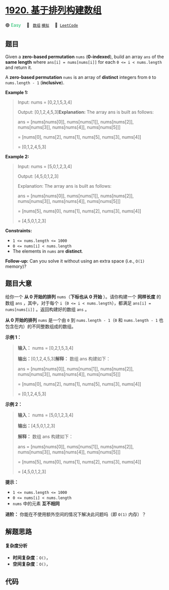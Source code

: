# [1920. 基于排列构建数组](https://leetcode.com/problems/build-array-from-permutation)

🟢 <font color=#15bd66>Easy</font>&emsp; 🔖&ensp; [`数组`](/tag/array.md) [`模拟`](/tag/simulation.md)&emsp; 🔗&ensp;[`LeetCode`](https://leetcode.com/problems/build-array-from-permutation)

## 题目

Given a **zero-based permutation** `nums` (**0-indexed**), build an array
`ans` of the **same length** where `ans[i] = nums[nums[i]]` for each `0 <= i <
nums.length` and return it.

A **zero-based permutation** `nums` is an array of **distinct** integers from
`0` to `nums.length - 1` (**inclusive**).



**Example 1:**

> Input: nums = [0,2,1,5,3,4]
> 
> Output: [0,1,2,4,5,3]**Explanation:** The array ans is built as follows: 
> 
> ans = [nums[nums[0]], nums[nums[1]], nums[nums[2]], nums[nums[3]], nums[nums[4]], nums[nums[5]]]
> 
> > 
> = [nums[0], nums[2], nums[1], nums[5], nums[3], nums[4]]
> 
> > 
> = [0,1,2,4,5,3]

**Example 2:**

> Input: nums = [5,0,1,2,3,4]
> 
> Output: [4,5,0,1,2,3]
> 
> Explanation: The array ans is built as follows:
> 
> ans = [nums[nums[0]], nums[nums[1]], nums[nums[2]], nums[nums[3]], nums[nums[4]], nums[nums[5]]]
> 
> > 
> = [nums[5], nums[0], nums[1], nums[2], nums[3], nums[4]]
> 
> > 
> = [4,5,0,1,2,3]



**Constraints:**

  * `1 <= nums.length <= 1000`
  * `0 <= nums[i] < nums.length`
  * The elements in `nums` are **distinct**.



**Follow-up:** Can you solve it without using an extra space (i.e., `O(1)`
memory)?


## 题目大意

给你一个 **从 0 开始的排列** `nums`（**下标也从 0 开始** ）。请你构建一个 **同样长度** 的数组 `ans` ，其中，对于每个
`i`（`0 <= i < nums.length`），都满足 `ans[i] = nums[nums[i]]` 。返回构建好的数组 `ans` 。

**从 0 开始的排列** `nums` 是一个由 `0` 到 `nums.length - 1`（`0` 和 `nums.length - 1`
也包含在内）的不同整数组成的数组。



**示例 1：**

> 
> 
> 
> 
> 
> **输入：** nums = [0,2,1,5,3,4]
> 
> **输出：**[0,1,2,4,5,3]**解释：** 数组 ans 构建如下：
> 
> ans = [nums[nums[0]], nums[nums[1]], nums[nums[2]], nums[nums[3]], nums[nums[4]], nums[nums[5]]]
> 
> > 
> = [nums[0], nums[2], nums[1], nums[5], nums[3], nums[4]]
> 
> > 
> = [0,1,2,4,5,3]

**示例 2：**

> 
> 
> 
> 
> 
> **输入：** nums = [5,0,1,2,3,4]
> 
> **输出：**[4,5,0,1,2,3]
> 
> **解释：** 数组 ans 构建如下：
> 
> ans = [nums[nums[0]], nums[nums[1]], nums[nums[2]], nums[nums[3]], nums[nums[4]], nums[nums[5]]]
> 
> > 
> = [nums[5], nums[0], nums[1], nums[2], nums[3], nums[4]]
> 
> > 
> = [4,5,0,1,2,3]



**提示：**

  * `1 <= nums.length <= 1000`
  * `0 <= nums[i] < nums.length`
  * `nums` 中的元素 **互不相同**



**进阶：** 你能在不使用额外空间的情况下解决此问题吗（即 `O(1)` 内存）？


## 解题思路

#### 复杂度分析

- **时间复杂度**：`O()`，
- **空间复杂度**：`O()`，

## 代码

```javascript

```
